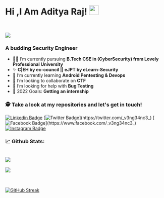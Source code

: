 
# Hi ,I Am Aditya Raj! <img src="https://raw.githubusercontent.com/debdutgoswami/debdutgoswami/master/assets/gifs/Hi.gif" width="30px">
<br>

![](https://komarev.com/ghpvc/?username=th3-v3ng34nc3&color=blue)<br>

### A budding Security Engineer<br>

- 👨‍🏭 I’m currently pursuing **B.Tech CSE in (CyberSecurity) from Lovely Professional University** <br>
- ✨ **C|EH by ec-council || eJPT by eLearn-Security** <br>
- 🏫 I’m currently learning **Android Pentesting & Devops** <br>
- 🙌 I’m looking to collaborate on **CTF** <br>
- 🤔 I’m looking for help with **Bug Testing**<br>
- 🥅 2022 Goals: **Getting an internship** <br>


### 🕵 Take a look at my repositories and let's get in touch!<br>


[![Linkedin Badge](https://img.shields.io/badge/-th3v3ng34nc3-blue?style=flat-square&logo=Linkedin&logoColor=white&link=https://www.linkedin.com/in/th3-v3ng34nc3/)](https://www.linkedin.com/in/th3-v3ng34nc3/) 
[![Twitter Badge](https://img.shields.io/badge/-@_v3ng34nc3_-1ca0f1?style=flat-square&labelColor=1ca0f1&logo=twitter&logoColor=white&link=https://twitter.com/_v3ng34nc3_)](https://twitter.com/_v3ng34nc3_) 
[![Facebook Badge](https://img.shields.io/badge/-_v3ng34nc3_-3b5998?style=flat-square&labelColor=3b5998&logo=facebook&logoColor=white&link=https://www.facebook.com/_v3ng34nc3_)](https://www.facebook.com/_v3ng34nc3_) 
[![Instagram Badge](https://img.shields.io/badge/-@mr_rajvanshiii-E4405F?style=flat-square&logo=instagram&logoColor=white&link=https://www.instagram.com/mr_rajvanshiii)](https://www.instagram.com/mr_rajvanshiii) 


### 📈 Github Stats:


<br>
<a href="https://github.com/th3-v3ng34nc3">
<img align="center" src="https://github-readme-stats.vercel.app/api?username=th3-v3ng34nc3&show_icons=true&include_all_commits=true&theme=midnight-purple&count_private=true">
</a>
<br><br>
<a href="https://github.com/remcohalman/github-readme-stats">
<img align="center" src="https://github-readme-stats.anuraghazra1.vercel.app/api/top-langs/?username=th3-v3ng34nc3&layout=compact&theme=blue-green" />
</a>
<br>
<br><br>

[![GitHub Streak](https://github-readme-streak-stats.herokuapp.com/?user=th3-v3ng34nc3)](https://git.io/streak-stats)

